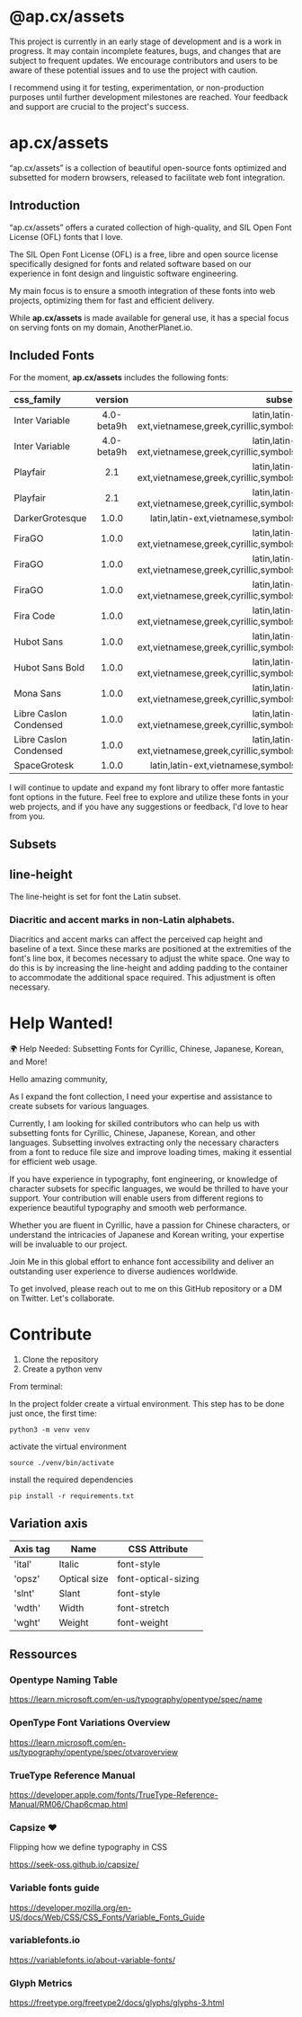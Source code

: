 # @ap.cx/assets

<!-- 
This page is automatically generated (2023-09-01 10:55:30) by a JS script during the build process. To edit its content, modify the template located at scripts/README_template.md. Please avoid making direct changes to this generated page as they will be overwritten the next time the script is run. Instead, update the template to reflect the desired changes in the final output.  -->

This project is currently in an early stage of development and is a work in progress. It may contain incomplete features, bugs, and changes that are subject to frequent updates. We encourage contributors and users to be aware of these potential issues and to use the project with caution.

I recommend using it for testing, experimentation, or non-production purposes until further development milestones are reached. 
Your feedback and support are crucial to the project's success. 

# **ap.cx/assets**

“ap.cx/assets” is a collection of beautiful open-source fonts optimized and subsetted for modern browsers, released to facilitate web font integration.

## **Introduction**

“ap.cx/assets” offers a curated collection of high-quality, and SIL Open Font License (OFL) fonts that I love. 

The SIL Open Font License (OFL) is a free, libre and open source license specifically designed for fonts and related software based on our experience in font design and linguistic software engineering.

My main focus is to ensure a smooth integration of these fonts into web projects, optimizing them for fast and efficient delivery.

While **ap.cx/assets** is made available for general use, it has a special focus on serving fonts on my domain, AnotherPlanet.io.

## **Included Fonts**

For the moment, **ap.cx/assets** includes the following fonts:


| css_family             |   version  |                                            subset |
| :--------------------- | :--------: | ------------------------------------------------: |
| Inter Variable         | 4.0-beta9h | latin,latin-ext,vietnamese,greek,cyrillic,symbols |
| Inter Variable         | 4.0-beta9h | latin,latin-ext,vietnamese,greek,cyrillic,symbols |
| Playfair               |     2.1    | latin,latin-ext,vietnamese,greek,cyrillic,symbols |
| Playfair               |     2.1    | latin,latin-ext,vietnamese,greek,cyrillic,symbols |
| DarkerGrotesque        |    1.0.0   |                latin,latin-ext,vietnamese,symbols |
| FiraGO                 |    1.0.0   | latin,latin-ext,vietnamese,greek,cyrillic,symbols |
| FiraGO                 |    1.0.0   | latin,latin-ext,vietnamese,greek,cyrillic,symbols |
| FiraGO                 |    1.0.0   | latin,latin-ext,vietnamese,greek,cyrillic,symbols |
| Fira Code              |    1.0.0   | latin,latin-ext,vietnamese,greek,cyrillic,symbols |
| Hubot Sans             |    1.0.0   | latin,latin-ext,vietnamese,greek,cyrillic,symbols |
| Hubot Sans Bold        |    1.0.0   | latin,latin-ext,vietnamese,greek,cyrillic,symbols |
| Mona Sans              |    1.0.0   | latin,latin-ext,vietnamese,greek,cyrillic,symbols |
| Libre Caslon Condensed |    1.0.0   | latin,latin-ext,vietnamese,greek,cyrillic,symbols |
| Libre Caslon Condensed |    1.0.0   | latin,latin-ext,vietnamese,greek,cyrillic,symbols |
| SpaceGrotesk           |    1.0.0   |                latin,latin-ext,vietnamese,symbols |


I will continue to update and expand my font library to offer more fantastic font options in the future.
Feel free to explore and utilize these fonts in your web projects, and if you have any suggestions or feedback, I'd love to hear from you.

## Subsets


## line-height

The line-height is set for font the Latin subset.

### Diacritic and accent marks in non-Latin alphabets.

Diacritics and accent marks can affect the perceived cap height and baseline of a text. Since these marks are positioned at the extremities of the font's line box, it becomes necessary to adjust the white space. One way to do this is by increasing the line-height and adding padding to the container to accommodate the additional space required. This adjustment is often necessary.


# Help Wanted!

🌍 Help Needed: Subsetting Fonts for Cyrillic, Chinese, Japanese, Korean, and More!

Hello amazing community,

As I expand the font collection, I need your expertise and assistance to create subsets for various languages.

Currently, I am looking for skilled contributors who can help us with subsetting fonts for Cyrillic, Chinese, Japanese, Korean, and other languages. Subsetting involves extracting only the necessary characters from a font to reduce file size and improve loading times, making it essential for efficient web usage.

If you have experience in typography, font engineering, or knowledge of character subsets for specific languages, we would be thrilled to have your support. Your contribution will enable users from different regions to experience beautiful typography and smooth web performance.

Whether you are fluent in Cyrillic, have a passion for Chinese characters, or understand the intricacies of Japanese and Korean writing, your expertise will be invaluable to our project.

Join Me in this global effort to enhance font accessibility and deliver an outstanding user experience to diverse audiences worldwide. 

To get involved, please reach out to me on this GitHub repository or a DM on Twitter. Let's collaborate.

# Contribute

1. Clone the repository
2. Create a python venv

From terminal:

In the project folder create a virtual environment. 
This step has to be done just once, the first time:

```
python3 -m venv venv
```

activate the virtual environment

```
source ./venv/bin/activate
```

install the required dependencies

```
pip install -r requirements.txt
```
## Variation axis

| Axis tag        | Name         | CSS Attribute       |
| --------------- | ------------ | ------------------- |
| 'ital'          | Italic       | font-style          |
| 'opsz'          | Optical size | font-optical-sizing |
| 'slnt'          | Slant        | font-style          |
| 'wdth'          | Width        | font-stretch        |
| 'wght'          | Weight       | font-weight         |



## Ressources 

### Opentype Naming Table

https://learn.microsoft.com/en-us/typography/opentype/spec/name

### OpenType Font Variations Overview

https://learn.microsoft.com/en-us/typography/opentype/spec/otvaroverview

### TrueType Reference Manual

https://developer.apple.com/fonts/TrueType-Reference-Manual/RM06/Chap6cmap.html

### Capsize ❤️

Flipping how we define typography in CSS

https://seek-oss.github.io/capsize/


### Variable fonts guide

https://developer.mozilla.org/en-US/docs/Web/CSS/CSS_Fonts/Variable_Fonts_Guide

### variablefonts.io

https://variablefonts.io/about-variable-fonts/

### Glyph Metrics

https://freetype.org/freetype2/docs/glyphs/glyphs-3.html